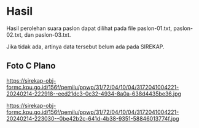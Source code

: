 # Hasil

Hasil perolehan suara paslon dapat dilihat pada file paslon-01.txt, paslon-02.txt, dan paslon-03.txt.

Jika tidak ada, artinya data tersebut belum ada pada SIREKAP.

## Foto C Plano

https://sirekap-obj-formc.kpu.go.id/156f/pemilu/ppwp/31/72/04/10/04/3172041004221-20240214-222918--eed21dc3-0c32-4934-8a0a-638d4435be36.jpg

https://sirekap-obj-formc.kpu.go.id/156f/pemilu/ppwp/31/72/04/10/04/3172041004221-20240214-223030--0be42b2c-641d-4b38-9351-58846013774f.jpg
